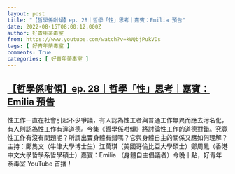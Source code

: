 ```yaml
---
layout: post
title: "【哲學係咁傾】ep. 28｜哲學「性」思考｜嘉賓：Emilia 預告"
date: 2022-08-15T08:00:12.000Z
author: 好青年荼毒室
from: https://www.youtube.com/watch?v=kWQbjPukVDs
tags: [ 好青年荼毒室 ]
comments: True
categories: [ 好青年荼毒室 ]
---
```

<!--1660550412000-->
[【哲學係咁傾】ep. 28｜哲學「性」思考｜嘉賓：Emilia 預告](https://www.youtube.com/watch?v=kWQbjPukVDs)
------

<div>
性工作一直在社會引起不少爭議，有人認為性工者與普通工作無異而應去污名化，有人則認為性工作有違道德。今集《哲學係咁傾》將討論性工作的道德對錯。究竟性工作有沒有問題呢？所謂出賣身體有錯嗎？它與身體自主的關係又應如何理解？主持：鄺雋文（牛津大學博士生）江萬琪（美國哥倫比亞大學碩士）鄭周鳳（香港中文大學哲學系哲學碩士）嘉賓：Emilia （身體自主倡議者）今晚十點，好青年荼毒室 YouTube 首播！
</div>

